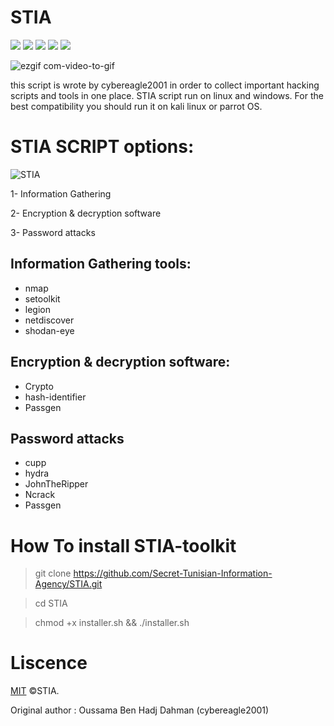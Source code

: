 # STIA

  <a target="_blank" href="LICENSE" title="License: MIT"><img src="https://img.shields.io/badge/License-MIT-blue.svg"></a>
  <a target="_blank" href="Version" title="Version"><img src="https://img.shields.io/badge/version-0.4-RED"></a>
  <a target="_blank" href="Language" title="Language"><img src="https://img.shields.io/badge/language-perl-GREEN"></a>
  <a target="_blank" href="Language" title="Language"><img src="https://img.shields.io/badge/language-python3-BLUE"></a>
  <a target="_blank" href="Language" title="Language"><img src="https://img.shields.io/badge/language-bash-GREEN"></a>
  
![ezgif com-video-to-gif](https://user-images.githubusercontent.com/63789665/80873462-37fddd80-8ca8-11ea-9255-b12bff7167bb.gif)

this script is wrote by cybereagle2001 in order to collect important hacking scripts and tools in one place.
STIA script run on linux and windows. For the best compatibility you should run it on kali linux or parrot OS.
# STIA SCRIPT options: 

![STIA](https://user-images.githubusercontent.com/63789665/150368490-47e85cd0-4699-41c4-b922-950f48266732.png)



1- Information Gathering

2- Encryption & decryption software

3- Password attacks

## Information Gathering tools:

* nmap
* setoolkit
* legion
* netdiscover
* shodan-eye

## Encryption & decryption software:

* Crypto
* hash-identifier
* Passgen

## Password attacks

* cupp
* hydra
* JohnTheRipper
* Ncrack
* Passgen
# How To install STIA-toolkit

> git clone https://github.com/Secret-Tunisian-Information-Agency/STIA.git

> cd STIA

> chmod +x installer.sh && ./installer.sh


# Liscence 
[MIT](https://choosealicense.com/licenses/mit/) ©STIA.

Original author : Oussama Ben Hadj Dahman (cybereagle2001)

